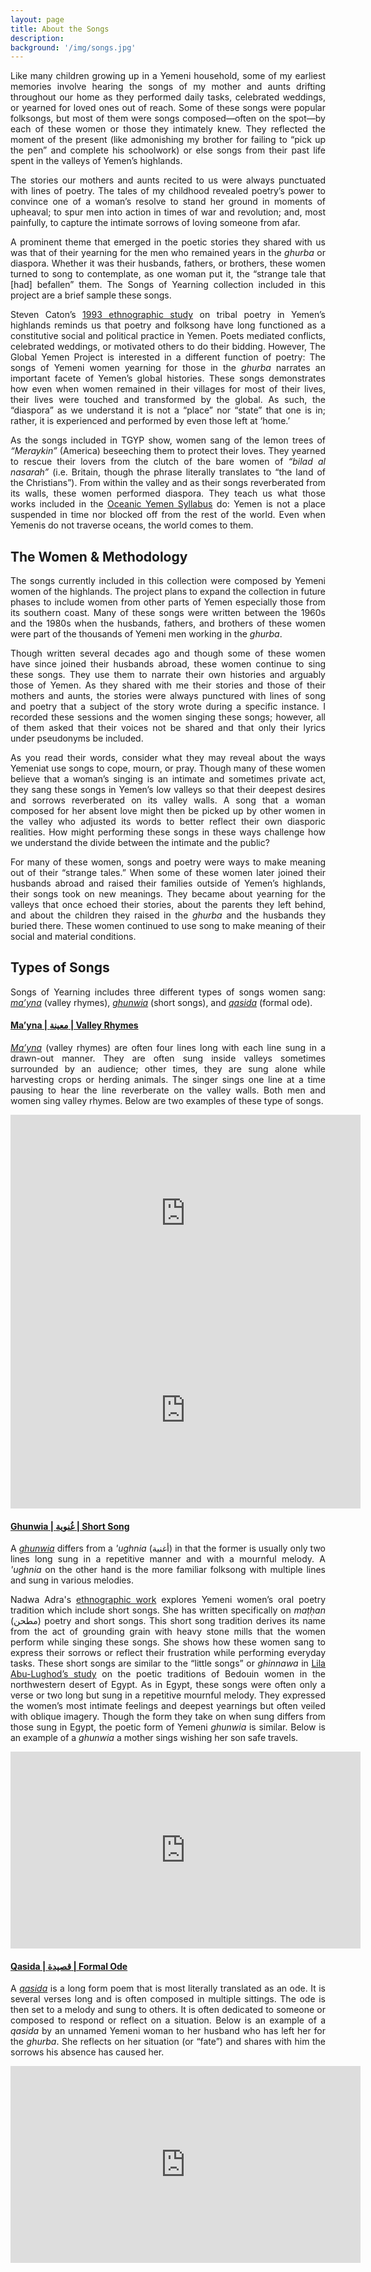 ```yaml
---
layout: page
title: About the Songs
description:
background: '/img/songs.jpg'
---
```

<p align="justify">
Like many children growing up in a Yemeni household, some of my earliest memories involve hearing the songs of my mother and aunts drifting throughout our home as they performed daily tasks, celebrated weddings, or yearned for loved ones out of reach. Some of these songs were popular folksongs, but most of them were songs composed—often on the spot—by each of these women or those they intimately knew. They reflected the moment of the present (like admonishing my brother for failing to “pick up the pen” and complete his schoolwork) or else songs from their past life spent in the valleys of Yemen’s highlands.</p>

<p align="justify">
The stories our mothers and aunts recited to us were always punctuated with lines of poetry. The tales of my childhood revealed poetry’s power to convince one of a woman’s resolve to stand her ground in moments of upheaval; to spur men into action in times of war and revolution; and, most painfully, to capture the intimate sorrows of loving someone from afar.</p>  

<p align="justify">
A prominent theme that emerged in the poetic stories they shared with us was that of their yearning for the men who remained years in the <i>ghurba</i> or diaspora. Whether it was their husbands, fathers, or brothers, these women turned to song to contemplate, as one woman put it, the “strange tale that [had] befallen” them. The Songs of Yearning collection included in this project are a brief sample these songs.</p>

<p align="justify">
Steven Caton’s <a href="https://www.ucpress.edu/book/9780520082618/peaks-of-yemen-i-summon">1993 ethnographic study</a> on tribal poetry in Yemen’s highlands reminds us that poetry and folksong have long functioned as a constitutive social and political practice in Yemen. Poets mediated conflicts, celebrated weddings, or motivated others to do their bidding. However, The Global Yemen Project is interested in a different function of poetry: The songs of Yemeni women yearning for those in the <i>ghurba</i> narrates an important facete of Yemen’s global histories. These songs demonstrates how even when women remained in their villages for most of their lives, their lives were touched and transformed by the global. As such, the “diaspora” as we understand it is not a “place” nor “state” that  one is in; rather, it is experienced and performed by even those left at ‘home.’</p>

<p align="justify">
As the songs included in TGYP show, women sang of the lemon trees of <i>“Meraykin”</i> (America) beseeching them to protect their loves. They yearned to rescue their lovers from the clutch of the bare women of <i>“bilad al nasarah”</i> (i.e. Britain, though the phrase literally translates to “the land of the Christians”). From within the valley and as their songs reverberated from its walls, these women performed diaspora. They teach us what those works included in the <a href="https://gokhamin.com/global-yemen/syllabus">Oceanic Yemen Syllabus</a> do: Yemen is not a place suspended in time nor blocked off from the rest of the world. Even when Yemenis do not traverse oceans, the world comes to them.</p>

<h2>The Women & Methodology</h2>

<p align="justify">
The songs currently included in this collection were composed by Yemeni women of the highlands. The project plans to expand the collection in future phases to include women from other parts of Yemen especially those from its southern coast. Many of these songs were written between the 1960s and the 1980s when the husbands, fathers, and brothers of these women were part of the thousands of Yemeni men working in the <i>ghurba</i>.</p>

<p align="justify">
Though written several decades ago and though some of these women have since joined their husbands abroad, these women continue to sing these songs. They use them to narrate their own histories and arguably those of Yemen. As they shared with me their stories and those of their mothers and aunts, the stories were always punctured with lines of song and poetry that a subject of the story wrote during a specific instance. I recorded these sessions and the women singing these songs; however, all of them asked that their voices not be shared and that only their lyrics under pseudonyms be included.</p>

<p align="justify">
As you read their words, consider what they may reveal about the ways Yemeniat use songs to cope, mourn, or pray. Though many of these women believe that a woman’s singing is an intimate and sometimes private act, they sang these songs in Yemen’s low valleys so that their deepest desires and sorrows reverberated on its valley walls. A song that a woman composed for her absent love might then be picked up by other women in the valley who adjusted its words to better reflect their own diasporic realities. How might performing these songs in these ways challenge how we understand the divide between the intimate and the public?</p>

<p align="justify">
For many of these women, songs and poetry were ways to make meaning out of their “strange tales.”  When some of these women later joined their husbands abroad and raised their families outside of Yemen’s highlands, their songs took on new meanings. They became about yearning for the valleys that once echoed their stories, about the parents they left behind, and about the children they raised in the <i>ghurba</i> and the husbands they buried there. These women continued to use song to make meaning of their social and material conditions. </p>

<h2> Types of Songs</h2>
<p align="justify">
Songs of Yearning includes three different types of songs women sang: <i><a href="https://gokhamin.com/global-yemen/valleysongs">ma’yna</a></i> (valley rhymes),<i> <a href="https://gokhamin.com/global-yemen/shortsongs">ghunwia</a></i> (short songs), and <i><a href="https://gokhamin.com/global-yemen/qassayed">qasida</a></i> (formal ode).</p>

<h4>
<a href="https://gokhamin.com/global-yemen/valleysongs"> Ma’yna | معينة | Valley Rhymes </a>
 </h4>

<p align="justify">
<i><a href="https://gokhamin.com/global-yemen/valleysongs">Ma’yna</a></i> (valley rhymes) are often four lines long with each line sung in a drawn-out manner. They are often sung inside valleys sometimes surrounded by an audience; other times, they are sung alone while harvesting crops or herding animals. The singer sings one line at a time pausing to hear the line reverberate on the valley walls. Both men and women sing valley rhymes.  Below are two examples of these type of songs.</p>

<iframe width="560" height="315" src="https://www.youtube.com/embed/DxXtyd8j9Xw" title="YouTube video player" frameborder="0" allow="accelerometer; autoplay; clipboard-write; encrypted-media; gyroscope; picture-in-picture" allowfullscreen></iframe>

<iframe width="560" height="315" src="https://www.youtube.com/embed/2KYVbvuzLjU" title="YouTube video player" frameborder="0" allow="accelerometer; autoplay; clipboard-write; encrypted-media; gyroscope; picture-in-picture" allowfullscreen></iframe>
<br>
<h4>
<a href="https://gokhamin.com/global-yemen/shortsongs">Ghunwia | غُنوية | Short Song</a>
</h4>

<p align="justify">
A <i> <a href="https://gokhamin.com/global-yemen/shortsongs">ghunwia</a></i> differs from a <i>'ughnia</i> (أغنية) in that the former is usually only two lines long sung in a repetitive manner and with a mournful melody. A <i>'ughnia</i> on the other hand is the more familiar folksong with multiple lines and sung in various melodies.</p>

<p align="justify">
Nadwa Adra's <a href="https://najwaadra.net/oralpoet.pdf">ethnographic work</a> explores Yemeni women’s oral poetry tradition which include short songs. She has written specifically on <i>maṭḥan</i> (مطحن) poetry and short songs. This short song tradition derives its name from the act of grounding grain with heavy stone mills that the women perform while singing these songs. She shows how these women sang to express their sorrows or reflect their frustration while performing everyday tasks. These short songs are similar to the “little songs” or <i>ghinnawa</i> in <a href="https://www.ucpress.edu/book/9780520292499/veiled-sentiments">Lila Abu-Lughod’s study</a> on the poetic traditions of Bedouin women in the northwestern desert of Egypt. As in Egypt, these songs were often only a verse or two long but sung in a repetitive mournful melody. They expressed the women’s most intimate feelings and deepest yearnings but often veiled with oblique imagery. Though the form they take on when sung differs from those sung in Egypt, the poetic form of Yemeni <i>ghunwia</i> is similar. Below is an example of a <i>ghunwia</i> a mother sings wishing her son safe travels.</p>

<iframe width="560" height="315" src="https://www.youtube.com/embed/YaxZ5f7wpvc" title="YouTube video player" frameborder="0" allow="accelerometer; autoplay; clipboard-write; encrypted-media; gyroscope; picture-in-picture" allowfullscreen></iframe>
<br>

 <h4>
<a href="https://gokhamin.com/global-yemen/qassayed"> Qasida | قصيدة  | Formal Ode </a>


 </h4>

<p align="justify">
A <i><a href="https://gokhamin.com/global-yemen/qassayed">qasida</a></i> is a long form poem that is most literally translated as an ode. It is several verses long and is often composed in multiple sittings. The ode is then set to a melody and sung to others. It is often dedicated to someone or composed to respond or reflect on a situation. Below is an example of a <i>qasida</i> by an unnamed Yemeni woman to her husband who has left her for the <i>ghurba</i>. She reflects on her situation (or “fate”) and shares with him the sorrows his absence has caused her.</p>

<iframe width="560" height="315" src="https://www.youtube.com/embed/TlQJyGySNFE" title="YouTube video player" frameborder="0" allow="accelerometer; autoplay; clipboard-write; encrypted-media; gyroscope; picture-in-picture" allowfullscreen></iframe>
